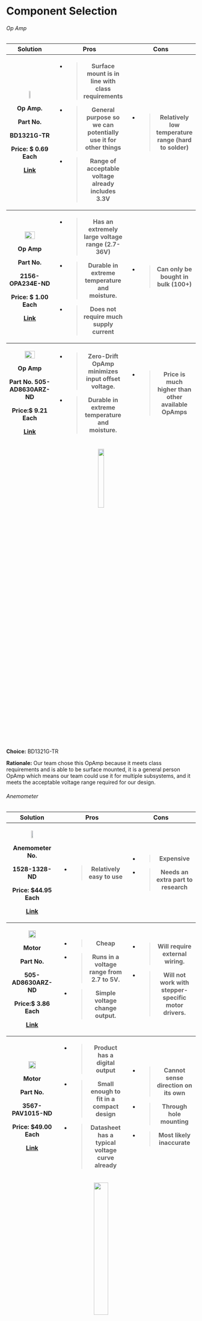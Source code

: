 
<h1>Component Selection</h1>

 <h6>Op Amp</h6>

<table>
<colgroup>
<col style="width: 20%" />
<col style="width: 20%" />
<col style="width: 20%" />
</colgroup>
<thead>
<tr class="header">
<th><strong>Solution</strong></th>
<th><strong>Pros</strong></th>
<th><strong>Cons</strong></th>
</tr>
<tr class="odd">
<th><p><img src="1.jpg" style="width20%;height:20%" /></p>
<p>Op Amp.</p>
<p>Part <strong>No.</strong></p>
<p>BD1321G-TR</p>
<p><strong>Price</strong>: $ 0.69 Each</p>
<p><a href="https://www.digikey.com/en/products/detail/rohm-semiconductor/BD1321G-TR/5720856?s=N4IgTCBcDaIEIBECMBmMSDiBaAKgJRAF0BfIA"><u>Link</u></a></p></th>
<th><ul>
<li><blockquote>
<p>Surface mount is in line with class requirements</p>
</blockquote></li>
<li><blockquote>
<p>General purpose so we can potentially use it for other things</p>
</blockquote></li>
<li><blockquote>
<p>Range of acceptable voltage already includes 3.3V</p>
</blockquote></li>
</ul></th>
<th><ul>
<li><blockquote>
<p>Relatively low temperature range (hard to solder)
</p>
</blockquote></li>
</ul></th>
</tr>
<tr class="header">
<th><p><img src="2.jpg" style="width:50%;height:50%" /></p>
<p>Op Amp</p>
<p>Part <strong>No.</strong></p>
<p>2156-OPA234E-ND</p>
<p><strong>Price</strong>: $ 1.00 Each</p>
<p><a href="https://www.digikey.com/en/products/detail/rochester-electronics-llc/OPA234E/12602361"><u>Link</u></a></p></th>
<th><ul>
<li><blockquote>
<p>Has an extremely large voltage range (2.7-36V)</p>
</blockquote></li>
<li><blockquote>
<p>Durable in extreme temperature and moisture.</p>
</blockquote></li>
<li><blockquote>
<p>Does not require much supply current</p>
</blockquote></li>
</ul></th>
<th><ul>
<li><blockquote>
<p>Can only be bought in bulk (100+)</p>
</blockquote></li>
</ul></th>
</tr>
<tr class="odd">
<th><p><img src="3.JPG" style="width:50%;height:50%" /></p>
<p>Op Amp</p>
<p>Part <strong>No.</strong> 505-AD8630ARZ-ND</p>
<p><strong>Price</strong>:$ 9.21 Each</p>
<p><a href="https://www.digikey.com/en/products/detail/analog-devices-inc/AD8630ARZ/998043"><u>Link</u></a></p></th>
<th><ul>
<li><blockquote>
<p>Zero-Drift OpAmp minimizes input offset voltage.</p>
</blockquote></li>
<li><blockquote>
<p>Durable in extreme temperature and moisture.</p>
</blockquote></li>

</ul></th>
<th><ul>
<li><blockquote>
<p>Price is much higher than other available OpAmps</p>
</blockquote></li>
</ul></th>
</tr>
</thead>
<tbody>
</tbody>
</table>

<figure class="image">  

<div style="text-align: center">  

<img src="image" width="20%"><br>  

</div>

</figure>

**Choice:** BD1321G-TR

**Rationale:** Our team chose this OpAmp because it meets class requirements and is able to be surface mounted, it is a general person OpAmp which means our team could use it for multiple subsystems, and it meets the acceptable voltage range required for our design. 



















 <h6>Anemometer</h6>  

<table>
<colgroup>
<col style="width: 20%" />
<col style="width: 20%" />
<col style="width: 20%" />
</colgroup>
<thead>
<tr class="header">
<th><strong>Solution</strong></th>
<th><strong>Pros</strong></th>
<th><strong>Cons</strong></th>
</tr>
<tr class="odd">
<th><p><img src="4.JPG" style="width:20%;height:20%" /></p>
<p>Anemometer <strong>No.</strong></p>
<p>1528-1328-ND</p>
<p><strong>Price</strong>: $44.95 Each</p>
<p><a href="https://www.digikey.com/en/products/detail/adafruit-industries-llc/1733/5356813?utm_adgroup=Sensors%20%26%20Transducers&utm_source=google&utm_medium=cpc&utm_campaign=Dynamic%20Search_EN_Product&utm_term=&utm_content=Sensors%20%26%20Transducers&gclid=CjwKCAiAleOeBhBdEiwAfgmXf8sIo39AlE1VwRqEgjujfe8mDJ45h0yy2RzGvRM1hHp4qsWh1zrcuRoC4A4QAvD_BwE5"><u>Link</u></a></p></th>
<th><ul>
<li><blockquote>
<p>Relatively easy to use</p>
</blockquote></li>
</ul></th>
<th><ul>
<li><blockquote>
<p>Expensive</p>
</blockquote></li>
<li><blockquote>
<p>Needs an extra part to research</p>
</blockquote></li>
</ul></th>
</tr>
<tr class="header">
<th><p><img src="5.JPG" style="width:40%;height:40%" /></p>
<p>Motor</p>
<p>Part <strong>No.</strong></p>
<p>505-AD8630ARZ-ND</p>
<p><strong>Price</strong>:$ 3.86 Each</p>
<p><a href="https://www.digikey.com/en/products/detail/analog-devices-inc/AD8630ARZ/998043"><u>Link</u></a></p></th>
<th><ul>
<li><blockquote>
<p>Cheap</p>
</blockquote></li>
<li><blockquote>
<p>Runs in a voltage range from 2.7 to 5V.</p>
</blockquote></li>
<li><blockquote>
<p>Simple voltage change output.</p>
</blockquote></li>
</ul></th>
<th><ul>
<li><blockquote>
<p>Will require external wiring.</p>
</blockquote></li>
<li><blockquote>
<p>Will not work with stepper-specific motor drivers.</p>
</blockquote></li>
</ul></th>
</tr>
<tr class="odd">
<th><p><img src="6.JPG" style="width:40%;height:40%" /></p>
<p>Motor</p>
<p>Part <strong>No</strong>.</p>
<p>3567-PAV1015-ND</p>
<p><strong>Price</strong>: $49.00 Each</p>
<p><a href="https://www.digikey.com/en/products/detail/posifa-technologies/PAV1015/14122017?s=N4IgTCBcDaIIIDsCmBbA9ipAXJAnEAugL5A"><u>Link</u></a></p></th>
<th><ul>
<li><blockquote>
<p>Product has a digital output</p>
</blockquote></li>
<li><blockquote>
<p>Small enough to fit in a compact design</p>
</blockquote></li>
<li><blockquote>
<p>Datasheet has a typical voltage curve already</p>
</blockquote></li>
</ul></th>
<th><ul>
<li><blockquote>
<p>Cannot sense direction on its own</p>
</blockquote></li>
<li><blockquote>
<p>Through hole mounting</p>
</blockquote></li>
<li><blockquote>
<p>Most likely inaccurate</p>
</blockquote></li>
</ul></th>
</tr>
</thead>
<tbody>
</tbody>
</table>

<figure class="image">  

<div style="text-align: center">  

<img src="image" width="30%"><br>  

</div>

</figure>

**Choice:** 505-AD8630ARZ-ND Motor


**Rationale:** We chose this component as it is the most realistic for this type of project. Using a motor as an anemometer is cheap and simple with a constructed wind cup. As an input, the microcontroller can use the voltage changes produced by the motor’s rotation.

 <h6>Analog to Digital Converter (ADC)</h6>    

<table>
<colgroup>
<col style="width: 20%" />
<col style="width: 20%" />
<col style="width: 20%" />
</colgroup>
<thead>
<tr class="header">
<th><strong>Solution</strong></th>
<th><strong>Pros</strong></th>
<th><strong>Cons</strong></th>
</tr>
<tr class="odd">
<th><p><img src="7.JPG"width:20%;height:20%" /></p>
<p>ADC</p>
<p>Part <strong>No.</strong></p>
<p>584-AD7858ARZ </p>
<p><strong>Price:</strong> $29.15 Each</p>
<p><a href="https://www.mouser.com/ProductDetail/Analog-Devices/AD7858ARZ?qs=%2FtpEQrCGXCztvdsnhNDaIw%3D%3D"><u>Link</u></a></p></th>
<th><ul>
<li><blockquote>
<p>Product has 4 inputs and 4 outputs</p>
</blockquote></li>
<li><blockquote>
<p>Has a supply input range (3-5V)</p>
</blockquote></li>
<li><blockquote>
<p>Uses SPI</p>
</blockquote></li>
</ul></th>
<th><ul>
<li><blockquote>
<p>Extremely moisture sensitive</p>
</blockquote></li>

</ul></th>
</tr>
<tr class="header">
<th><p><img src="8.JPG" style="width:20%;height:20%" /></p>
<p>ADC</p>
<p>Part <strong>No.</strong></p>
<p>595-ADS8924BRGET 
</p>
<p><strong>Price:</strong> $13.22 Each</p>
<p><a href="https://www.mouser.com/ProductDetail/Texas-Instruments/ADS8924BRGET?qs=osPbIpHqQ9VG6i7AYocAxg%3D%3D"><u>Link</u></a></p></th>
<th><ul>
<li><blockquote>
<p>Can withstand extreme temperature</p>
</blockquote></li>
<li><blockquote>
<p>Has a supply input range (3-5V)</p>
</blockquote></li>
<li><blockquote>
<p>Considered a “High Speed” ADC</p>
</blockquote></li>
<li><blockquote>
<p>Uses SPI</p>
</blockquote></li>
</ul></th>
<th><ul>
<li><blockquote>
<p>Has only one output channel</p>
</blockquote></li>

</ul></th>
</tr>
<tr class="odd">
<th><p><img src="9.JPG" style="width:20%;height:20%" /></p>
<p>ADCr</p>
<p>Part <strong>No.</strong></p>
<p>595-TLV1543CDW</p>
<p><strong>Price:</strong> $8.88 Each</p>
<p><a href="https://www.mouser.com/ProductDetail/Texas-Instruments/TLV1543CDW?qs=3FVjRv9mUZ8lif0mcM%252BeQg%3D%3D"><u>Link</u></a></p></th>
<th><ul>
<li><blockquote>
<p>10 bit</p>
</blockquote></li>
<li><blockquote>
<p>Extremely small</p>
</blockquote></li>
<li><blockquote>
<p>3-5.5 V input voltage</p>
</blockquote></li>
</ul></th>
<th><ul>
<li><blockquote>
<p>Single-ended input limits output to voltage differentials.</p>
</blockquote></li>
</ul></th>
</tr>
</thead>
<tbody>
</tbody>
</table>

<figure class="image">  

<div style="text-align: center">  

<img src="images" width="30%"><br>  

</div>

</figure>

**Choice:**  595-ADS8924BRGET

**Rationale:** Due to the moisture sensitivity the first option is unrealistic; another subsystem is meant to detect moisture. The single output can be worked with since the component is small and the pcb would only need to fit two or three. The only other physical contradiction to the choice would be soldering difficulty. 

<h6> Switching Voltage Regulator </h6>  

<table>
<colgroup>
<col style="width: 20%" />
<col style="width: 20%" />
<col style="width: 20%" />
</colgroup>
<thead>
<tr class="header">
<th><strong>Solution</strong></th>
<th><strong>Pros</strong></th>
<th><strong>Cons</strong></th>
</tr>
<tr class="odd">
<th><p><img src="image" style="width:20%;height:20%" /></p>
<p>Switching Voltage Regulator</p>
<p>Part <strong>No.</strong></p>
<p>LTC1502CS8-3.3#PBF</p>
<p><strong>Price</strong>:$3.42 Each</p>
<p><a href="https://www.digikey.com/en/products/detail/rochester-electronics-llc/LTC1502CS8-3-3-PBF/13496260"><u>Link</u></a></p></th>
<th><ul>
<li><blockquote>
<p>Fits most of our criteria</p>
</blockquote></li>
</ul></th>
<th><ul>
<li><blockquote>
<p>Max Input Voltage is 1.8 V</p>
</blockquote></li>
<li><blockquote>
<p>Higher Cost </p>
</blockquote></li>
</ul></th>
</tr>
<tr class="header">
<th><p><img src="image" style="width:20%;height:20%" /></p>
<p>Switching Voltage Regulator</p>
<p>Part <strong>No.</strong></p>
<p>MC7805BDTG</p>
<p><strong>Price</strong>: $0.67 Each</p>
<p><a href="https://www.digikey.com/en/products/detail/onsemi/MC7805BDTG/1481212?utm_adgroup=Integrated%20Circuits%20%28ICs%29&utm_source=google&utm_medium=cpc&utm_campaign=Shopping_Supplier_ON%20Semiconductor_0488_Co-op&utm_term=&utm_content=Integrated%20Circuits%20%28ICs%29&gclid=EAIaIQobChMIu47d_q71_AIV79uGCh1_NQgLEAQYASABEgIJd_D_BwE"><u>Link</u></a></p></th>
<th><ul>
<li><blockquote>
<p>Input Voltage max of 35V </p>
</blockquote></li>
<li><blockquote>
<p>Cheap</p>
</blockquote></li>

</ul></th>
<th><ul>
<li><blockquote>
<p>Output Voltage Minimum of 5V</p>
</blockquote></li>
<li><blockquote>
<p>Would not output 3.3 easily </p>
</blockquote></li>
</ul></th>
</tr>
<tr class="odd">
<th><p><img src="images" style="width:40%;height:40%" /></p>
<p>Switching Voltage Regulator</p>
<p>Part <strong>No.</strong> MCP1700T-3102E/TT</p>
<p><strong>Price</strong>: $0.50 Each</p>
<p><a href="https://www.mouser.com/ProductDetail/Microchip-Technology-Atmel/MCP1700T-3102E-TT?qs=uHi2%2FQoPa5DCdC3guxdHbw%3D%3D&mgh=1&gclid=EAIaIQobChMIu47d_q71_AIV79uGCh1_NQgLEAQYCCABEgIR-_D_BwE"><u>Link</u></a></p></th>
<th><ul>
<li><blockquote>
<p>Cheapest option </p>
</blockquote></li>
</ul></th>
<th><ul>
<li><blockquote>
<p>Requires an amplifier due to it only outputting 3.1Vt</p>
</blockquote></li>
</ul></th>
</tr>
</thead>
<tbody>
</tbody>
</table>
<figure class="image">  

<div style="text-align: center">  

<img src="image" width="25%"><br>  

</div>

</figure>

**Choice:** MCP1700T-3102E/TT

**Rationale:** The team chose this regulator to simplify what we have to do to meet the requirements. It was fairly difficult to find a regulator that accepts 9 volts and outputs a fixed 3.3 volts. Amplifying the output voltage would be simpler than regulating it or decreasing the input voltage by 8V. 

<h6>Motor Driver</h6> 

<table>
<colgroup>
<col style="width: 20%" />
<col style="width: 20%" />
<col style="width: 20%" />
</colgroup>
<thead>
<tr class="header">
<th><strong>Solution</strong></th>
<th><strong>Pros</strong></th>
<th><strong>Cons</strong></th>
</tr>
<tr class="odd">
<th><p><img src="images" style="width:20%;height:20%" /></p>
<p>Motor Driver</p>
<p>Part <strong>No.</strong></p>
<p>IFX9201SGAUMA1</p>
<p><strong>Price</strong>:$4.88 Each</p>
<p><a href="https://www.digikey.com/en/products/detail/infineon-technologies/IFX9201SGAUMA1/5415542"><u>Link</u></a></p></th>
<th><ul>
<li><blockquote>
<p>Cleared by graders</p>
</blockquote></li>
<li><blockquote>
<p>Available in Peralta</p>
</blockquote></li>
<li><blockquote>
<p>5-36 V input voltage</p>
</blockquote></li>
</ul></th>
<th><ul>
<li><blockquote>
<p>5V input conflicts with 3.3V input of many other components</p>
</blockquote></li>
</ul></th>
</tr>
<tr class="header">
<th><p><img src="image" style="width20%;height:20%" /></p>
<p>Motor Driver</p>
<p>Part <strong>No.</strong></p>
<p>EMC2301-1-ACZL-TR</p>
<p><strong>Price</strong>: $1.24 Each</p>
<p><a href="https://www.digikey.com/en/products/detail/microchip-technology/EMC2301-1-ACZL-TR/3872090"><u>Link</u></a></p></th>
<th><ul>
<li><blockquote>
<p>Specifically notes use with PWM pins on microcontrollers</p>
</blockquote></li>
<li><blockquote>
<p>Works with selected motor</p>
</blockquote></li>
</ul></th>
<th><ul>
<li><blockquote>
<p>3-3.6 V input voltage</p>
</blockquote></li>
<li><blockquote>
<p>6 week lead time</p>
</blockquote></li>
</ul></th>
</tr>
<tr class="odd">
<th><p><img src="image" style="width:50%;height:50%" /></p>
<p>Motor Driver</p>
<p>Part <strong>No.</strong></p>
<p>EMC2305-1-AP-TR</p>
<p><strong>Price</strong>: $2.46 Each</p>
<p><a href="https://www.digikey.com/en/products/detail/microchip-technology/EMC2305-1-AP-TR/3872093"><u>Link</u></a></p></th>
<th><ul>
<li><blockquote>
<p>16 pin</p>
</blockquote></li>
<li><blockquote>
<p>PWM based</p>
</blockquote></li>
<li><blockquote>
<p>Can be obtained in 4 weeks</p>
</blockquote></li>
</ul></th>
<th><ul>
<li><blockquote>
<p>3-3.6 V input voltage</p>
</blockquote></li>
</ul></th>
</tr>
</thead>
<tbody>
</tbody>
</table>

<figure class="image">  

<div style="text-align: center">  

<img src="image width="20%"><br>  

</div>

</figure>

**Choice:** IFX9201SGAUMA1

**Rationale:** Our team chose this motor driver as we already have access to it through the adjacent storage room. Minimal soldering will be needed to implement it in a given circuit. Also, the component’s functionality will necessitate a voltage regulator, which is included as a subsystem. This motor driver should be able to relay the PWM signal from the microcontroller with minimal effort.
 
 **Power Budget:**
<br><br>
![Pro](PowerBudget.jpg)
<br>

This is the power budget for all of our main components It shows our device is to run for 160 hours on a 9 volt battery. Meaning we have about a week of runtime.


